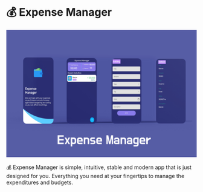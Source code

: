 # 💰 Expense Manager
![](https://github.com/behzod1996/ExpenseManager/blob/master/Expense-Manager-Mock-Up.jpg)

💰 Expense Manager is simple, intuitive, stable and modern app that is just designed for you. Everything you need at your fingertips to manage the expenditures and budgets.
